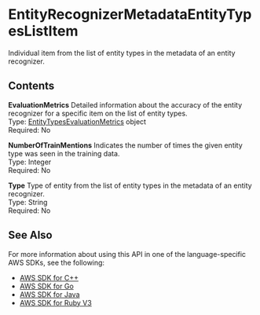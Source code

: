 # EntityRecognizerMetadataEntityTypesListItem<a name="API_EntityRecognizerMetadataEntityTypesListItem"></a>

Individual item from the list of entity types in the metadata of an entity recognizer\.

## Contents<a name="API_EntityRecognizerMetadataEntityTypesListItem_Contents"></a>

 **EvaluationMetrics**   <a name="comprehend-Type-EntityRecognizerMetadataEntityTypesListItem-EvaluationMetrics"></a>
Detailed information about the accuracy of the entity recognizer for a specific item on the list of entity types\.   
Type: [EntityTypesEvaluationMetrics](API_EntityTypesEvaluationMetrics.md) object  
Required: No

 **NumberOfTrainMentions**   <a name="comprehend-Type-EntityRecognizerMetadataEntityTypesListItem-NumberOfTrainMentions"></a>
Indicates the number of times the given entity type was seen in the training data\.   
Type: Integer  
Required: No

 **Type**   <a name="comprehend-Type-EntityRecognizerMetadataEntityTypesListItem-Type"></a>
Type of entity from the list of entity types in the metadata of an entity recognizer\.   
Type: String  
Required: No

## See Also<a name="API_EntityRecognizerMetadataEntityTypesListItem_SeeAlso"></a>

For more information about using this API in one of the language\-specific AWS SDKs, see the following:
+  [AWS SDK for C\+\+](https://docs.aws.amazon.com/goto/SdkForCpp/comprehend-2017-11-27/EntityRecognizerMetadataEntityTypesListItem) 
+  [AWS SDK for Go](https://docs.aws.amazon.com/goto/SdkForGoV1/comprehend-2017-11-27/EntityRecognizerMetadataEntityTypesListItem) 
+  [AWS SDK for Java](https://docs.aws.amazon.com/goto/SdkForJava/comprehend-2017-11-27/EntityRecognizerMetadataEntityTypesListItem) 
+  [AWS SDK for Ruby V3](https://docs.aws.amazon.com/goto/SdkForRubyV3/comprehend-2017-11-27/EntityRecognizerMetadataEntityTypesListItem) 